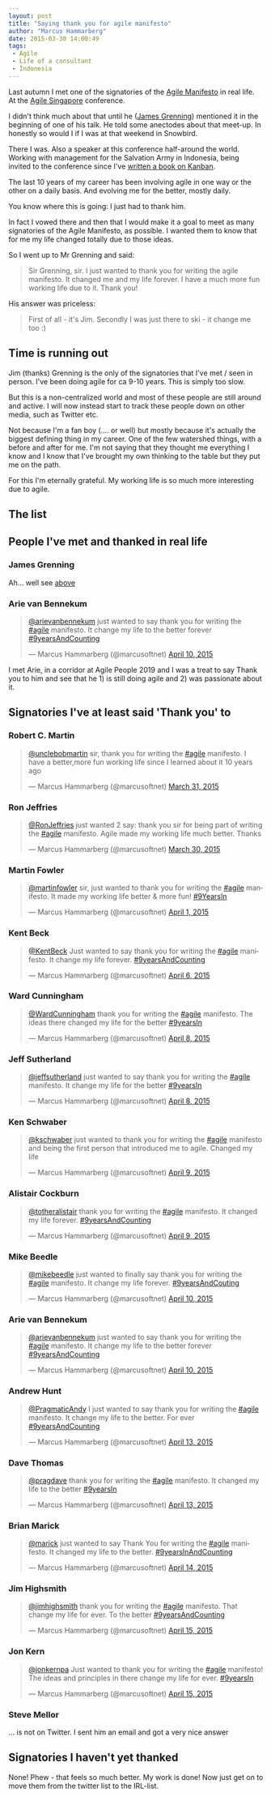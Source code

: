 ```yaml
---
layout: post
title: "Saying thank you for agile manifesto"
author: "Marcus Hammarberg"
date: 2015-03-30 14:00:49
tags:
 - Agile
 - Life of a consultant
 - Indonesia
---
```


Last autumn I met one of the signatories of the [Agile Manifesto](http://agilemanifesto.org) in real life. At the [Agile Singapore](http://2014.agilesingapore.org/) conference.

I didn't think much about that until he ([James Grenning](http://www.renaissancesoftware.net/blog/)) mentioned it in the beginning of one of his talk. He told some anectodes about that meet-up. In honestly so would I if I was at that weekend in Snowbird.

There I was. Also a speaker at this conference half-around the world. Working with management for the Salvation Army in Indonesia, being invited to the conference since I've [written a book on Kanban](http://www.amazon.com/Kanban-Action-Marcus-Hammarberg/dp/1617291056/).

The last 10 years of my career has been involving agile in one way or the other on a daily basis. And evolving me for the better, mostly daily.

You know where this is going: I just had to thank him.

<!-- excerpt-end -->

In fact I vowed there and then that I would make it a goal to meet as many signatories of the Agile Manifesto, as possible. I wanted them to know that for me my life changed totally due to those ideas.

So I went up to Mr Grenning and said:

> Sir Grenning, sir. I just wanted to thank you for writing the agile manifesto. It changed me and my life forever. I have a much more fun working life due to it. Thank you!

His answer was priceless:

> First of all - it's Jim. Secondly I was just there to ski - it change me too :)

## Time is running out

Jim (thanks) Grenning is the only of the signatories that I've met / seen in person. I've been doing agile for ca 9-10 years. This is simply too slow.

But this is a non-centralized world and most of these people are still around and active. I will now instead start to track these people down on other media, such as Twitter etc.

Not because I'm a fan boy (.... or well) but mostly because it's actually the biggest defining thing in my career. One of the few watershed things, with a before and after for me. I'm not saying that they thought me everything I know and I know that I've brought my own thinking to the table but they put me on the path.


For this I'm eternally grateful. My working life is so much more interesting due to agile.

## The list

## People I've met and thanked in real life

### James Grenning

Ah... well see [above](https://www.marcusoft.net/2015/03/saying-thank-you-for-agile-manifesto.html)


### Arie van Bennekum

<blockquote class="twitter-tweet" lang="en"><p><a href="https://twitter.com/arievanbennekum">@arievanbennekum</a> just wanted to say thank you for writing the <a href="https://twitter.com/hashtag/agile?src=hash">#agile</a> manifesto. It change my life to the better forever <a href="https://twitter.com/hashtag/9yearsAndCounting?src=hash">#9yearsAndCounting</a></p>&mdash; Marcus Hammarberg (@marcusoftnet) <a href="https://twitter.com/marcusoftnet/status/586368020269809664">April 10, 2015</a></blockquote>

I met Arie, in a corridor at Agile People 2019 and I was a treat to say Thank you to him and see that he 1) is still doing agile and 2) was passionate about it.

## Signatories I've at least said 'Thank you' to

### Robert C. Martin

<blockquote class="twitter-tweet" lang="en"><p><a href="https://twitter.com/unclebobmartin">@unclebobmartin</a> sir, thank you for writing the <a href="https://twitter.com/hashtag/agile?src=hash">#agile</a> manifesto. I have a better,more fun working life since I learned about it 10 years ago</p>&mdash; Marcus Hammarberg (@marcusoftnet) <a href="https://twitter.com/marcusoftnet/status/582720783723548672">March 31, 2015</a></blockquote>

### Ron Jeffries

<blockquote class="twitter-tweet" lang="en"><p><a href="https://twitter.com/RonJeffries">@RonJeffries</a> just wanted 2 say: thank you sir for being part of writing the <a href="https://twitter.com/hashtag/agile?src=hash">#agile</a> manifesto. Agile made my working life much better. Thanks</p>&mdash; Marcus Hammarberg (@marcusoftnet) <a href="https://twitter.com/marcusoftnet/status/582494451643211777">March 30, 2015</a></blockquote>

### Martin Fowler

<blockquote class="twitter-tweet" lang="en"><p><a href="https://twitter.com/martinfowler">@martinfowler</a> sir, just wanted to thank you for writing the <a href="https://twitter.com/hashtag/agile?src=hash">#agile</a> manifesto. It made my working life better &amp; more fun! <a href="https://twitter.com/hashtag/9YearsIn?src=hash">#9YearsIn</a></p>&mdash; Marcus Hammarberg (@marcusoftnet) <a href="https://twitter.com/marcusoftnet/status/583159228300271616">April 1, 2015</a></blockquote>

### Kent Beck

<blockquote class="twitter-tweet" lang="en"><p><a href="https://twitter.com/KentBeck">@KentBeck</a> Just wanted to say thank you for writing the <a href="https://twitter.com/hashtag/agile?src=hash">#agile</a> manifesto. It change my life forever. <a href="https://twitter.com/hashtag/9yearsAndCounting?src=hash">#9yearsAndCounting</a></p>&mdash; Marcus Hammarberg (@marcusoftnet) <a href="https://twitter.com/marcusoftnet/status/584899098664280064">April 6, 2015</a></blockquote>

### Ward Cunningham

<blockquote class="twitter-tweet" lang="en"><p><a href="https://twitter.com/WardCunningham">@WardCunningham</a> thank you for writing the <a href="https://twitter.com/hashtag/agile?src=hash">#agile</a> manifesto. The ideas there changed my life for the better <a href="https://twitter.com/hashtag/9yearsIn?src=hash">#9yearsIn</a></p>&mdash; Marcus Hammarberg (@marcusoftnet) <a href="https://twitter.com/marcusoftnet/status/585623644761677824">April 8, 2015</a></blockquote>

### Jeff Sutherland

<blockquote class="twitter-tweet" lang="en"><p><a href="https://twitter.com/jeffsutherland">@jeffsutherland</a> just wanted to say thank you for writing the <a href="https://twitter.com/hashtag/agile?src=hash">#agile</a> manifesto. It change my life for the better <a href="https://twitter.com/hashtag/9yearsIn?src=hash">#9yearsIn</a></p>&mdash; Marcus Hammarberg (@marcusoftnet) <a href="https://twitter.com/marcusoftnet/status/585623965399384068">April 8, 2015</a></blockquote>

### Ken Schwaber

<blockquote class="twitter-tweet" lang="en"><p><a href="https://twitter.com/kschwaber">@kschwaber</a> just wanted to thank you for writing the <a href="https://twitter.com/hashtag/agile?src=hash">#agile</a> manifesto and being the first person that introduced me to agile. Changed my life</p>&mdash; Marcus Hammarberg (@marcusoftnet) <a href="https://twitter.com/marcusoftnet/status/586091497730244608">April 9, 2015</a></blockquote>

### Alistair Cockburn

<blockquote class="twitter-tweet" lang="en"><p><a href="https://twitter.com/TotherAlistair">@totheralistair</a> thank you for writing the <a href="https://twitter.com/hashtag/agile?src=hash">#agile</a> manifesto. It changed my life forever. <a href="https://twitter.com/hashtag/9yearsAndCounting?src=hash">#9yearsAndCounting</a></p>&mdash; Marcus Hammarberg (@marcusoftnet) <a href="https://twitter.com/marcusoftnet/status/586092020436967425">April 9, 2015</a></blockquote>

### Mike Beedle

<blockquote class="twitter-tweet" lang="en"><p><a href="https://twitter.com/mikebeedle">@mikebeedle</a> just wanted to finally say thank you for writing the <a href="https://twitter.com/hashtag/agile?src=hash">#agile</a> manifesto. It change my life forever. <a href="https://twitter.com/hashtag/9yearsAndCouting?src=hash">#9yearsAndCouting</a></p>&mdash; Marcus Hammarberg (@marcusoftnet) <a href="https://twitter.com/marcusoftnet/status/586367589384765440">April 10, 2015</a></blockquote>

### Arie van Bennekum

<blockquote class="twitter-tweet" lang="en"><p><a href="https://twitter.com/arievanbennekum">@arievanbennekum</a> just wanted to say thank you for writing the <a href="https://twitter.com/hashtag/agile?src=hash">#agile</a> manifesto. It change my life to the better forever <a href="https://twitter.com/hashtag/9yearsAndCounting?src=hash">#9yearsAndCounting</a></p>&mdash; Marcus Hammarberg (@marcusoftnet) <a href="https://twitter.com/marcusoftnet/status/586368020269809664">April 10, 2015</a></blockquote>

### Andrew Hunt

<blockquote class="twitter-tweet" lang="en"><p><a href="https://twitter.com/PragmaticAndy">@PragmaticAndy</a> I just wanted to say thank you for writing the <a href="https://twitter.com/hashtag/agile?src=hash">#agile</a> manifesto. It change my life to the better. For ever <a href="https://twitter.com/hashtag/9yearsAndCounting?src=hash">#9yearsAndCounting</a></p>&mdash; Marcus Hammarberg (@marcusoftnet) <a href="https://twitter.com/marcusoftnet/status/587501313132335104">April 13, 2015</a></blockquote>

### Dave Thomas

<blockquote class="twitter-tweet" lang="en"><p><a href="https://twitter.com/pragdave">@pragdave</a> thank you for writing the <a href="https://twitter.com/hashtag/agile?src=hash">#agile</a> manifesto. It changed my life to the better <a href="https://twitter.com/hashtag/9yearsIn?src=hash">#9yearsIn</a></p>&mdash; Marcus Hammarberg (@marcusoftnet) <a href="https://twitter.com/marcusoftnet/status/587501793069764608">April 13, 2015</a></blockquote>

### Brian Marick

<blockquote class="twitter-tweet" lang="en"><p><a href="https://twitter.com/marick">@marick</a> just wanted to say Thank You for writing the <a href="https://twitter.com/hashtag/agile?src=hash">#agile</a> manifesto. It changed my life to the better. <a href="https://twitter.com/hashtag/9yearsInAndCounting?src=hash">#9yearsInAndCounting</a></p>&mdash; Marcus Hammarberg (@marcusoftnet) <a href="https://twitter.com/marcusoftnet/status/587872931994144768">April 14, 2015</a></blockquote>

### Jim Highsmith

<blockquote class="twitter-tweet" lang="en"><p><a href="https://twitter.com/jimhighsmith">@jimhighsmith</a> thank you for writing the <a href="https://twitter.com/hashtag/agile?src=hash">#agile</a> manifesto. That change my life for ever. To the better <a href="https://twitter.com/hashtag/9yearsAndCounting?src=hash">#9yearsAndCounting</a></p>&mdash; Marcus Hammarberg (@marcusoftnet) <a href="https://twitter.com/marcusoftnet/status/588157072979714050">April 15, 2015</a></blockquote>

### Jon Kern

<blockquote class="twitter-tweet" data-partner="tweetdeck"><p><a href="https://twitter.com/JonKernPA">@jonkernpa</a> Just wanted to thank you for writing the <a href="https://twitter.com/hashtag/agile?src=hash">#agile</a> manifesto! The ideas and principles in there change my life for ever. <a href="https://twitter.com/hashtag/9yearsIn?src=hash">#9yearsIn</a></p>&mdash; Marcus Hammarberg (@marcusoftnet) <a href="https://twitter.com/marcusoftnet/status/588156934894833665">April 15, 2015</a></blockquote>

<script async src="//platform.twitter.com/widgets.js" charset="utf-8"></script>

### Steve Mellor

... is not on Twitter. I sent him an email and got a very nice answer

## Signatories I haven't yet thanked

None! Phew - that feels so much better. My work is done! Now just get on to move them from the twitter list to the IRL-list.
